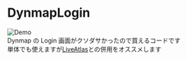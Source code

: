 # DynmapLogin

![Demo](https://github.com/fa0311/DynmapLogin/docs/img/demo.png)<br>
Dynmap の Login 画面がクソダサかったので買えるコードです<br>
単体でも使えますが[LiveAtlas](https://www.spigotmc.org/resources/liveatlas-a-dynmap-frontend-for-the-modern-web.86939/)との併用をオススメします<br>
